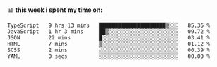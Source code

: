 📊 **this week i spent my time on:**
<!--START_SECTION:waka-->

```text
TypeScript   9 hrs 13 mins   █████████████████████▒░░░   85.36 %
JavaScript   1 hr 3 mins     ██▒░░░░░░░░░░░░░░░░░░░░░░   09.72 %
JSON         22 mins         █░░░░░░░░░░░░░░░░░░░░░░░░   03.41 %
HTML         7 mins          ▒░░░░░░░░░░░░░░░░░░░░░░░░   01.12 %
SCSS         2 mins          ░░░░░░░░░░░░░░░░░░░░░░░░░   00.39 %
YAML         0 secs          ░░░░░░░░░░░░░░░░░░░░░░░░░   00.00 %
```

<!--END_SECTION:waka-->

